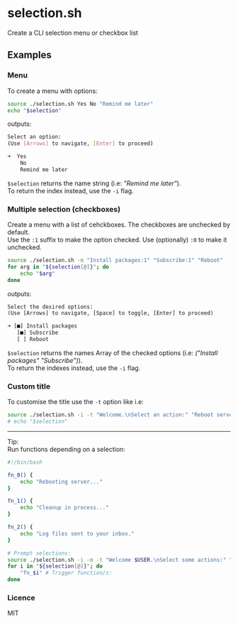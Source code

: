 # selection.sh

Create a CLI selection menu or checkbox list

## Examples

### Menu

To create a menu with options:

```sh
source ./selection.sh Yes No "Remind me later"
echo "$selection"
```

outputs:

```sh
Select an option:
(Use [Arrows] to navigate, [Enter] to proceed)

➜  Yes
    No
    Remind me later
```

`$selection` returns the name string (i.e: *"Remind me later"*).  
To return the index instead, use the `-i` flag.

### Multiple selection (checkboxes)

Create a menu with a list of cehckboxes. The checkboxes are unchecked by default.  
Use the `:1` suffix to make the option checked. Use (optionally) `:0` to make it unchecked.

```sh
source ./selection.sh -m "Install packages:1" "Subscribe:1" "Reboot"
for arg in "${selection[@]}"; do
    echo "$arg"
done
```

outputs:

```txt
Select the desired options:
(Use [Arrows] to navigate, [Space] to toggle, [Enter] to proceed)

➜ [■] Install packages
   [■] Subscribe
   [ ] Reboot
```

`$selection` returns the names Array of the checked options (i.e: *("Install packages" "Subscribe")*).  
To return the indexes instead, use the `-i` flag.

### Custom title

To customise the title use the `-t` option like i.e:

```sh
source ./selection.sh -i -t "Welcome.\nSelect an action:" "Reboot server" "Cleanup" "Review logs"
# echo "$selection"
```

___

Tip:  
Run functions depending on a selection:  

```sh
#!/bin/bash

fn_0() {
    echo "Rebooting server..."
}

fn_1() {
    echo "Cleanup in process..."
}

fn_2() {
    echo "Log files sent to your inbox."
}

# Prompt selections:
source ./selection.sh -i -m -t "Welcome $USER.\nSelect some actions:" "Reboot server" Cleanup "Review logs"
for i in "${selection[@]}"; do
    "fn_$i" # Trigger function/s:
done
```

### Licence

MIT
